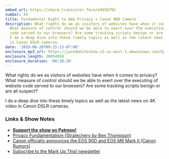```yaml
---
embed_url: https://share.transistor.fm/e/e9456792
number: 39
title: Fundamental Right to Web Privacy + Canon 90D Camera
description: What rights do we as visitors of websites have when it comes to privacy?
  What measure of control should we be able to exert over the executing of website
  code served to our browsers? Are some tracking scripts benign or are all suspect?
  I do a deep dive into these timely topics as well as the latest news on 4K video
  in Canon DSLR cameras.
date: '2019-08-28T09:15:13-07:00'
enclosure_mp3_url: https://jaredwhiteshow.s3.us-west-1.amazonaws.com/Episode%2039%20-%20Fundamental%20Right%20to%20Web%20Privacy%20%20%20Canon%2090D%20Camera.mp3
enclosure_length: 20054950
enclosure_duration: '00:20:39'
---
```


What rights do we as visitors of websites have when it comes to privacy? What measure of control should we be able to exert over the executing of website code served to our browsers? Are some tracking scripts benign or are all suspect?

I do a deep dive into these timely topics as well as the latest news on 4K video in Canon DSLR cameras.

### Links & Show Notes

* <a href="https://www.patreon.com/essentiallifejared" rel="payment"><strong>Support the show on Patreon!</strong></a>
* [Privacy Fundamentalism (Stratechery by Ben Thompson)](https://stratechery.com/2019/privacy-fundamentalism/)
* [Canon officially announces the EOS 90D and EOS M6 Mark II (Canon Rumors)](https://www.canonrumors.com/canon-officially-announces-the-eos-90d-and-eos-m6-mark-ii/)
* [Subscribe to the Mark Up This! newsletter](https://jaredwhite.com/newsletters/)